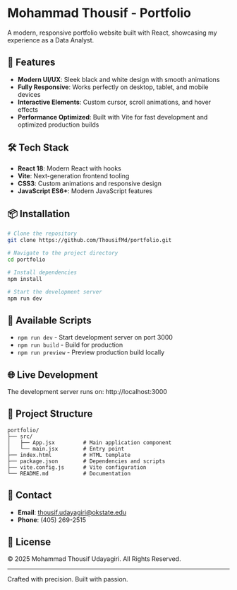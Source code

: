 # Mohammad Thousif - Portfolio

A modern, responsive portfolio website built with React, showcasing my experience as a Data Analyst.

## 🚀 Features

- **Modern UI/UX**: Sleek black and white design with smooth animations
- **Fully Responsive**: Works perfectly on desktop, tablet, and mobile devices
- **Interactive Elements**: Custom cursor, scroll animations, and hover effects
- **Performance Optimized**: Built with Vite for fast development and optimized production builds

## 🛠️ Tech Stack

- **React 18**: Modern React with hooks
- **Vite**: Next-generation frontend tooling
- **CSS3**: Custom animations and responsive design
- **JavaScript ES6+**: Modern JavaScript features

## 📦 Installation

```bash
# Clone the repository
git clone https://github.com/ThousifMd/portfolio.git

# Navigate to the project directory
cd portfolio

# Install dependencies
npm install

# Start the development server
npm run dev
```

## 🔧 Available Scripts

- `npm run dev` - Start development server on port 3000
- `npm run build` - Build for production
- `npm run preview` - Preview production build locally

## 🌐 Live Development

The development server runs on: http://localhost:3000

## 📝 Project Structure

```
portfolio/
├── src/
│   ├── App.jsx         # Main application component
│   └── main.jsx        # Entry point
├── index.html          # HTML template
├── package.json        # Dependencies and scripts
├── vite.config.js      # Vite configuration
└── README.md           # Documentation
```

## 📧 Contact

- **Email**: thousif.udayagiri@okstate.edu
- **Phone**: (405) 269-2515

## 📄 License

© 2025 Mohammad Thousif Udayagiri. All Rights Reserved.

---

Crafted with precision. Built with passion.


